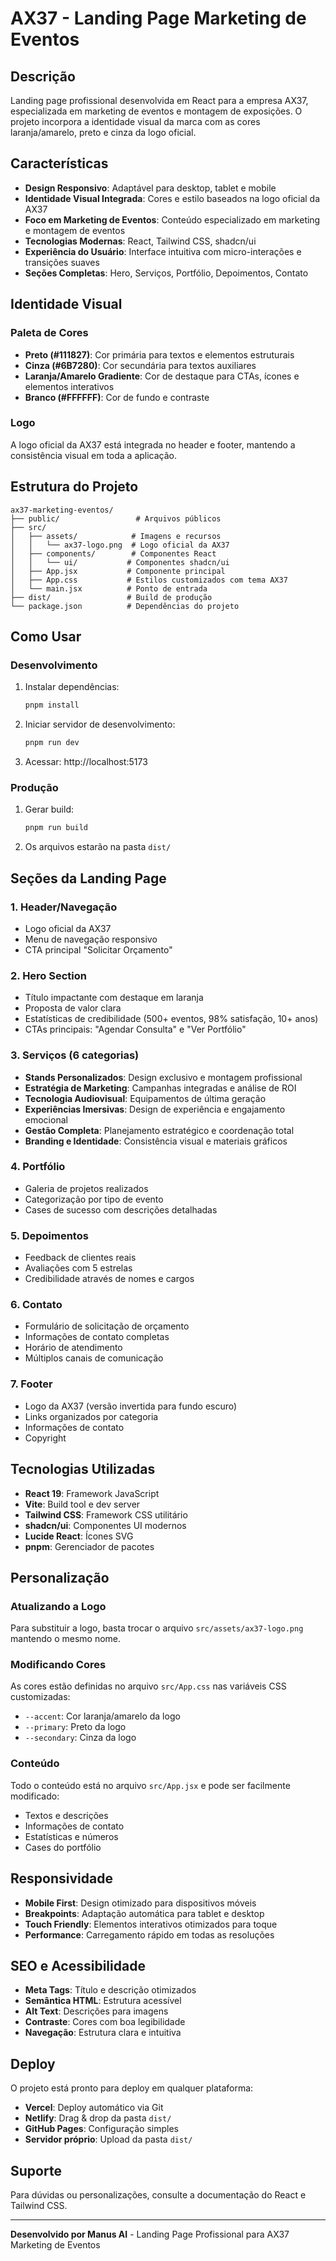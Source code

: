 # AX37 - Landing Page Marketing de Eventos

## Descrição
Landing page profissional desenvolvida em React para a empresa AX37, especializada em marketing de eventos e montagem de exposições. O projeto incorpora a identidade visual da marca com as cores laranja/amarelo, preto e cinza da logo oficial.

## Características
- **Design Responsivo**: Adaptável para desktop, tablet e mobile
- **Identidade Visual Integrada**: Cores e estilo baseados na logo oficial da AX37
- **Foco em Marketing de Eventos**: Conteúdo especializado em marketing e montagem de eventos
- **Tecnologias Modernas**: React, Tailwind CSS, shadcn/ui
- **Experiência do Usuário**: Interface intuitiva com micro-interações e transições suaves
- **Seções Completas**: Hero, Serviços, Portfólio, Depoimentos, Contato

## Identidade Visual

### Paleta de Cores
- **Preto (#111827)**: Cor primária para textos e elementos estruturais
- **Cinza (#6B7280)**: Cor secundária para textos auxiliares
- **Laranja/Amarelo Gradiente**: Cor de destaque para CTAs, ícones e elementos interativos
- **Branco (#FFFFFF)**: Cor de fundo e contraste

### Logo
A logo oficial da AX37 está integrada no header e footer, mantendo a consistência visual em toda a aplicação.

## Estrutura do Projeto
```
ax37-marketing-eventos/
├── public/                 # Arquivos públicos
├── src/
│   ├── assets/            # Imagens e recursos
│   │   └── ax37-logo.png  # Logo oficial da AX37
│   ├── components/        # Componentes React
│   │   └── ui/           # Componentes shadcn/ui
│   ├── App.jsx           # Componente principal
│   ├── App.css           # Estilos customizados com tema AX37
│   └── main.jsx          # Ponto de entrada
├── dist/                 # Build de produção
└── package.json          # Dependências do projeto
```

## Como Usar

### Desenvolvimento
1. Instalar dependências:
   ```bash
   pnpm install
   ```

2. Iniciar servidor de desenvolvimento:
   ```bash
   pnpm run dev
   ```

3. Acessar: http://localhost:5173

### Produção
1. Gerar build:
   ```bash
   pnpm run build
   ```

2. Os arquivos estarão na pasta `dist/`

## Seções da Landing Page

### 1. Header/Navegação
- Logo oficial da AX37
- Menu de navegação responsivo
- CTA principal "Solicitar Orçamento"

### 2. Hero Section
- Título impactante com destaque em laranja
- Proposta de valor clara
- Estatísticas de credibilidade (500+ eventos, 98% satisfação, 10+ anos)
- CTAs principais: "Agendar Consulta" e "Ver Portfólio"

### 3. Serviços (6 categorias)
- **Stands Personalizados**: Design exclusivo e montagem profissional
- **Estratégia de Marketing**: Campanhas integradas e análise de ROI
- **Tecnologia Audiovisual**: Equipamentos de última geração
- **Experiências Imersivas**: Design de experiência e engajamento emocional
- **Gestão Completa**: Planejamento estratégico e coordenação total
- **Branding e Identidade**: Consistência visual e materiais gráficos

### 4. Portfólio
- Galeria de projetos realizados
- Categorização por tipo de evento
- Cases de sucesso com descrições detalhadas

### 5. Depoimentos
- Feedback de clientes reais
- Avaliações com 5 estrelas
- Credibilidade através de nomes e cargos

### 6. Contato
- Formulário de solicitação de orçamento
- Informações de contato completas
- Horário de atendimento
- Múltiplos canais de comunicação

### 7. Footer
- Logo da AX37 (versão invertida para fundo escuro)
- Links organizados por categoria
- Informações de contato
- Copyright

## Tecnologias Utilizadas
- **React 19**: Framework JavaScript
- **Vite**: Build tool e dev server
- **Tailwind CSS**: Framework CSS utilitário
- **shadcn/ui**: Componentes UI modernos
- **Lucide React**: Ícones SVG
- **pnpm**: Gerenciador de pacotes

## Personalização

### Atualizando a Logo
Para substituir a logo, basta trocar o arquivo `src/assets/ax37-logo.png` mantendo o mesmo nome.

### Modificando Cores
As cores estão definidas no arquivo `src/App.css` nas variáveis CSS customizadas:
- `--accent`: Cor laranja/amarelo da logo
- `--primary`: Preto da logo
- `--secondary`: Cinza da logo

### Conteúdo
Todo o conteúdo está no arquivo `src/App.jsx` e pode ser facilmente modificado:
- Textos e descrições
- Informações de contato
- Estatísticas e números
- Cases do portfólio

## Responsividade
- **Mobile First**: Design otimizado para dispositivos móveis
- **Breakpoints**: Adaptação automática para tablet e desktop
- **Touch Friendly**: Elementos interativos otimizados para toque
- **Performance**: Carregamento rápido em todas as resoluções

## SEO e Acessibilidade
- **Meta Tags**: Título e descrição otimizados
- **Semântica HTML**: Estrutura acessível
- **Alt Text**: Descrições para imagens
- **Contraste**: Cores com boa legibilidade
- **Navegação**: Estrutura clara e intuitiva

## Deploy
O projeto está pronto para deploy em qualquer plataforma:
- **Vercel**: Deploy automático via Git
- **Netlify**: Drag & drop da pasta `dist/`
- **GitHub Pages**: Configuração simples
- **Servidor próprio**: Upload da pasta `dist/`

## Suporte
Para dúvidas ou personalizações, consulte a documentação do React e Tailwind CSS.

---
**Desenvolvido por Manus AI** - Landing Page Profissional para AX37 Marketing de Eventos

